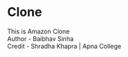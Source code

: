 # Clone
This is Amazon Clone
<br>
Author - Baibhav Sinha
<br>
Credit - Shradha Khapra | Apna College
